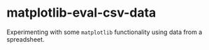 # matplotlib-eval-csv-data

Experimenting with some `matplotlib` functionality using data from a spreadsheet.
